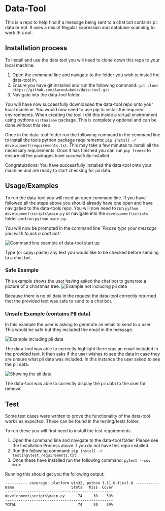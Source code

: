# Data-Tool
This is a repo to help find if a message being sent to a chat bot contains pii data or not. It uses a mix of Regular Expression and database scanning to work this out.

## Installation process
To install and use the data tool you will need to clone down this repo to your local machine. 
1. Open the command line and navigate to the folder you wish to install the data-tool in.
2. Ensure you have git installed and run the following command: `git clone https://github.com/AaronAubeck/data-tool.git`
3. Navigate into the data-tool folder

You will have now successfully downloaded the data-tool repo onto your local machine. You would now need to use pip to install the required environments. When creating the tool I did this inside a virtual environment using pythons `virtualenv` package. This is completely optional and can be done without this step.

Once in the data-tool folder run the following command in the command line to install the tools python package requirements: `pip install -r development\requirements.txt`. This may take a few minutes to install all the necessary requirements. Once it has finished you can run `pip freeze` to ensure all the packages have successfully installed.

Congratulations! You have successfully installed the data-tool onto your machine and are ready to start checking for pii data.

## Usage/Examples

To run the data-tool you will need an open command line. If you have followed all the steps above you should already have one open and have navigatied to the data-tools repo. You will now need to run `python development\scripts\main.py` or navigate into the `development\scripts` folder and run `python main.py`.

You will now be prompted in the command line '*Please type your message you wish to ask a chat bot.*'

![Command line example of data-tool start up](image.png)

Type (or copy+paste) any text you would like to be checked before sending to a chat bot. 

### Safe Example
This example shows the user having asked the chat bot to generate a picture of a christmas tree. 
![Example not including pii data](image-1.png)

Because there is no pii data in the request the data-tool correctly returned that the provided text was safe to send to a chat bot.

### Unsafe Example (contains PII data)

In this example the user is asking to generate an email to send to a user. This would be safe but they included the email in the message.

![Example including pii data](image-2.png)

The data-tool was able to correctly highlight there was an email included in the provided text. It then asks if the user wishes to see the data in case they are unsure what pii data was included. In this instance the user asked to see the pii data.

![Showing the pii data](image-3.png)

The data-tool was able to correctly display the pii data to the user for removal.

## Test

Some test cases were written to prove the functionality of the data-tool works as expected. These can be found in the testing/tests folder.

To run these you will first need to install the test requirements. 

1. Open the command line and navigate to the data-tool folder. Please see the Installation Process above if you do not have this repo installed.
2. Run the following command: `pip install -r testing\test_requirements.txt`
3. Once these have installed run the following command: `pytest --cov main`

Running this should get you the following output:

```
---------- coverage: platform win32, python 3.11.0-final-0 -----------
Name                          Stmts   Miss  Cover
-------------------------------------------------
development\scripts\main.py      74     30    59%
-------------------------------------------------
TOTAL                            74     30    59%
```
